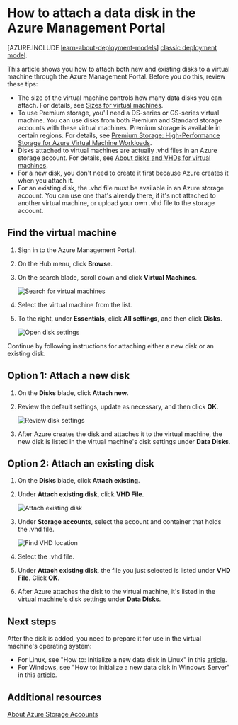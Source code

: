 <!-- not suitable for Mooncake -->

<properties
	pageTitle="Attach a data disk | Windows Azure"
	description="How to attach new or existing data disk to a VM in the Azure Management Portal using the Resource Manager deployment model."
	services="virtual-machines"
	documentationCenter=""
	authors="cynthn"
	manager="timlt"
	editor=""
	tags="azure-resource-manager"/>

<tags
	ms.service="virtual-machines"
	ms.date="09/14/2015"
	wacn.date=""/>

# How to attach a data disk in the Azure Management Portal

[AZURE.INCLUDE [learn-about-deployment-models](../includes/learn-about-deployment-models-rm-include.md)] [classic deployment model](/documentation/articles/storage-windows-attach-disk).

This article shows you how to attach both new and existing disks to a virtual machine through the Azure Management Portal. Before you do this, review these tips:

- The size of the virtual machine controls how many data disks you can attach. For details, see [Sizes for virtual machines](/documentation/articles/virtual-machines-size-specs).
- To use Premium storage, you'll need a DS-series or GS-series virtual machine. You can use disks from both Premium and Standard storage accounts with these virtual machines. Premium storage is available in certain regions. For details, see [Premium Storage: High-Performance Storage for Azure Virtual Machine Workloads](/documentation/articles/storage-premium-storage-preview-portal).
- Disks attached to virtual machines are actually .vhd files in an Azure storage account. For details, see [About disks and VHDs for virtual machines](/documentation/articles/virtual-machines-disks-vhds).
- For a new disk, you don't need to create it first because Azure creates it when you attach it.
- For an existing disk, the .vhd file must be available in an Azure storage account. You can use one that's already there, if it's not attached to another virtual machine, or upload your own .vhd file to the storage account.

## Find the virtual machine

1. Sign in to the Azure Management Portal.

2. On the Hub menu, click **Browse**.

3. On the search blade, scroll down and click **Virtual Machines**.

	![Search for virtual machines](./media/virtual-machines-attach-disk-preview/search-blade-preview-portal.png)

4.	Select the virtual machine from the list.

5. To the right, under **Essentials**, click **All settings**, and then click **Disks**.

	![Open disk settings](./media/virtual-machines-attach-disk-preview/find-disk-settings.png)

Continue by following instructions for attaching either a new disk or an existing disk.

## Option 1: Attach a new disk

1.	On the **Disks** blade, click **Attach new**.

2.	Review the default settings, update as necessary, and then click **OK**.

 	![Review disk settings](./media/virtual-machines-attach-disk-preview/attach-new.png)

3.	After Azure creates the disk and attaches it to the virtual machine, the new disk is listed in the virtual machine's disk settings under **Data Disks**.

## Option 2: Attach an existing disk

1.	On the **Disks** blade, click **Attach existing**.

2.	Under **Attach existing disk**, click **VHD File**.

	![Attach existing disk](./media/virtual-machines-attach-disk-preview/attach-existing.png)

3.	Under **Storage accounts**, select the account and container that holds the .vhd file.

	![Find VHD location](./media/virtual-machines-attach-disk-preview/find-storage-container.png)

4.	Select the .vhd file.

5.	Under **Attach existing disk**, the file you just selected is listed under **VHD File**. Click **OK**.

6.	After Azure attaches the disk to the virtual machine, it's listed in the virtual machine's disk settings under **Data Disks**.

## Next steps

After the disk is added, you need to prepare it for use in the virtual machine's operating system:

- For Linux, see "How to: Initialize a new data disk in Linux" in this [article](/documentation/articles/virtual-machines-linux-how-to-attach-disk).
- For Windows, see "How to: initialize a new data disk in Windows Server" in this [article](/documentation/articles/storage-windows-attach-disk).

## Additional resources

[About Azure Storage Accounts]

<!--Link references-->

[About Azure Storage Accounts]: ../storage-whatis-account/
